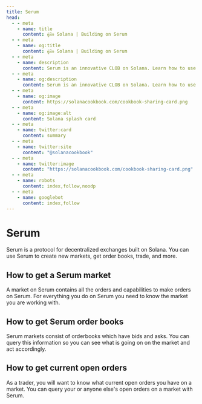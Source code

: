 ```yaml
---
title: Serum
head:
  - - meta
    - name: title
      content: คู่มือ Solana | Building on Serum
  - - meta
    - name: og:title
      content: คู่มือ Solana | Building on Serum
  - - meta
    - name: description
      content: Serum is an innovative CLOB on Solana. Learn how to use and build on top of Serum.
  - - meta
    - name: og:description
      content: Serum is an innovative CLOB on Solana. Learn how to use and build on top of Serum.
  - - meta
    - name: og:image
      content: https://solanacookbook.com/cookbook-sharing-card.png
  - - meta
    - name: og:image:alt
      content: Solana splash card
  - - meta
    - name: twitter:card
      content: summary
  - - meta
    - name: twitter:site
      content: "@solanacookbook"
  - - meta
    - name: twitter:image
      content: "https://solanacookbook.com/cookbook-sharing-card.png"
  - - meta
    - name: robots
      content: index,follow,noodp
  - - meta
    - name: googlebot
      content: index,follow
---
```


# Serum

Serum is a protocol for decentralized exchanges built on Solana. You
can use Serum to create new markets, get order books, trade, and more.

## How to get a Serum market

A market on Serum contains all the orders and capabilities to make orders
on Serum. For everything you do on Serum you need to know the market you
are working with.

<SolanaCodeGroup>
  <SolanaCodeGroupItem title="TS" active>

  <template v-slot:default>

@[code](@/code/serum/load-market/load-market.en.ts)

  </template>

  <template v-slot:preview>

@[code](@/code/serum/load-market/load-market.preview.en.ts)

  </template>

  </SolanaCodeGroupItem>

</SolanaCodeGroup>

## How to get Serum order books

Serum markets consist of orderbooks which have bids and asks. You can
query this information so you can see what is going on on the market and
act accordingly.

<SolanaCodeGroup>
  <SolanaCodeGroupItem title="TS" active>

  <template v-slot:default>

@[code](@/code/serum/get-books/get-books.en.ts)

  </template>

  <template v-slot:preview>

@[code](@/code/serum/get-books/get-books.preview.en.ts)

  </template>

  </SolanaCodeGroupItem>

</SolanaCodeGroup>

## How to get current open orders

As a trader, you will want to know what current open orders you have
on a market. You can query your or anyone else's open orders on a market
with Serum.

<SolanaCodeGroup>
  <SolanaCodeGroupItem title="TS" active>

  <template v-slot:default>

@[code](@/code/serum/get-orders/get-orders.en.ts)

  </template>

  <template v-slot:preview>

@[code](@/code/serum/get-orders/get-orders.preview.en.ts)

  </template>

  </SolanaCodeGroupItem>

</SolanaCodeGroup>
